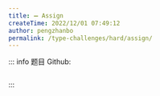 ```yaml
---
title: ➖ Assign
createTime: 2022/12/01 07:49:12
author: pengzhanbo
permalink: /type-challenges/hard/assign/
---
```


::: info 题目
Github: []()

```ts
```
:::
